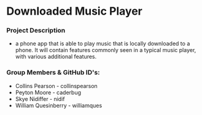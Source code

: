 # Downloaded Music Player

### Project Description
- a phone app that is able to play music that is locally
downloaded to a phone. It will contain features commonly seen in a typical music player, with
various additional features.


### Group Members & GitHub ID's:
- Collins Pearson - collinspearson
- Peyton Moore - caderbug
- Skye Nidiffer - nidif
- William Quesinberry - williamques

